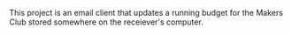 This project is an email client that updates a running budget for the Makers Club stored somewhere on the receiever's computer. 
